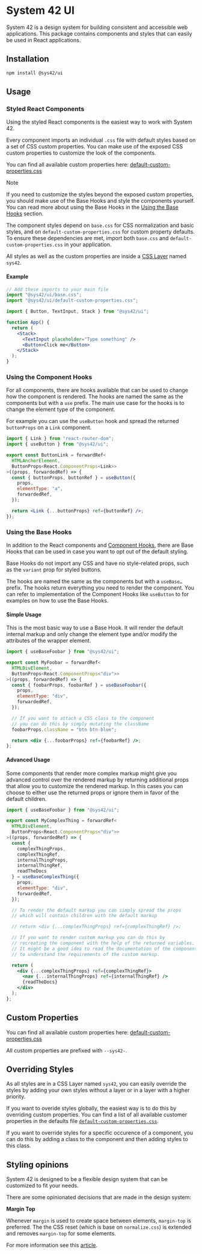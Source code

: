 # System 42 UI

System 42 is a design system for building consistent and accessible web applications. This package contains components and styles that can easily be used in React applications.

## Installation

```bash
npm install @sys42/ui
```

## Usage

### Styled React Components

Using the styled React components is the easiest way to work with System 42.

Every component imports an individual `.css` file with default styles based on a set of CSS custom properties. You can make use of the exposed CSS custom properties to customize the look of the components.

You can find all available custom properties here: [default-custom-properties.css](./lib/default-custom-properties.css)

> [!NOTE]
> If you need to customize the styles beyond the exposed custom properties, you should make use of the Base Hooks and style the components yourself. You can read more about using the Base Hooks in the [Using the Base Hooks](#using-the-base-hooks) section.

The component styles depend on `base.css` for CSS normalization and basic styles, and on `default-custom-properties.css` for custom property defaults. To ensure these dependencies are met, import both `base.css` and `default-custom-properties.css` in your application.

All styles as well as the custom properties are inside a [CSS Layer](https://www.w3.org/TR/css-cascade-5/#layering)
named `sys42`.

#### Example

```jsx
// Add these imports to your main file
import "@sys42/ui/base.css";
import "@sys42/ui/default-custom-properties.css";
```

```jsx
import { Button, TextInput, Stack } from "@sys42/ui";

function App() {
  return (
    <Stack>
      <TextInput placeholder="Type something" />
      <Button>Click me</Button>
    </Stack>
  );
}
```

### Using the Component Hooks

For all components, there are hooks available that can be used to change how the component is rendered. The hooks are named the same as the components but with a `use` prefix. The main use case for the hooks is to change the element type of the component.

For example you can use the `useButton` hook and spread the returned `buttonProps` on a `Link` component.

```jsx
import { Link } from "react-router-dom";
import { useButton } from "@sys42/ui";

export const ButtonLink = forwardRef<
  HTMLAnchorElement,
  ButtonProps<React.ComponentProps<Link>>
>((props, forwardedRef) => {
  const { buttonProps, buttonRef } = useButton({
    props,
    elementType: "a",
    forwardedRef,
  });

  return <Link {...buttonProps} ref={buttonRef} />;
});
```

### Using the Base Hooks

In addition to the React components and [Component Hooks](#using-the-component-hooks), there are Base Hooks that can be used in case you want to opt out of the default styling.

Base Hooks do not import any CSS and have no style-related props, such as the `variant` prop for styled buttons.

The hooks are named the same as the components but with a `useBase…` prefix. The hooks return everything you need to render the component. You can refer to implementation of the Component Hooks like `useButton` to for examples on how to use the Base Hooks.

#### Simple Usage

This is the most basic way to use a Base Hook. It will render the default internal markup and only change the element type and/or modify the attributes of the wrapper element.

```jsx
import { useBaseFoobar } from "@sys42/ui";

export const MyFoobar = forwardRef<
  HTMLDivElement,
  ButtonProps<React.ComponentProps<"div">>
>((props, forwardedRef) => {
  const { foobarProps, foobarRef } = useBaseFoobar({
    props,
    elementType: "div",
    forwardedRef,
  });

  // If you want to attach a CSS class to the component
  // you can do this by simply mutating the className
  foobarProps.className = "btn btn-blue";

  return <div {...foobarProps} ref={foobarRef} />;
};
```

#### Advanced Usage

Some components that render more complex markup might give you advanced control over the rendered markup by returning additional props that allow you to customize the rendered markup. In this cases you can choose to either use the returned props or ignore them in favor of the default children.

```jsx
import { useBaseFoobar } from "@sys42/ui";

export const MyComplexThing = forwardRef<
  HTMLDivElement,
  ButtonProps<React.ComponentProps<"div">>
>((props, forwardedRef) => {
  const {
    complexThingProps,
    complexThingRef,
    internalThingProps,
    internalThingRef,
    readTheDocs
  } = useBaseComplexThing({
    props,
    elementType: "div",
    forwardedRef,
  });

  // To render the default markup you can simply spread the props
  // which will contain children with the default markup

  // return <div {...complexThingProps} ref={complexThingRef} />;

  // If you want to render custom markup you can do this by
  // recreating the component with the help of the returned variables.
  // It might be a good idea to read the documentation of the component
  // to understand the requirements of the custom markup.

  return (
    <div {...complexThingProps} ref={complexThingRef}>
      <nav {...internalThingProps} ref={internalThingRef} />
      {readTheDocs}
    </div>
  );
};
```

## Custom Properties

You can find all available custom properties here: [default-custom-properties.css](./lib/default-custom-properties.css)

All custom properties are prefixed with `--sys42-`.

## Overriding Styles

As all styles are in a CSS Layer named `sys42`, you can easily override the styles by adding your own styles without a layer or in a layer with a higher priority.

If you want to overide styles globally, the easiest way is to do this by overriding custom properties. You can find a list of all available customer properties in the defaults file [`default-custom-properties.css`](./lib/default-custom-properties.css).

If you want to override styles for a specific occurence of a component, you can do this by adding a class to the component and then adding styles to this class.

## Styling opinions

System 42 is designed to be a flexible design system that can be customized to fit your needs.

There are some opinionated decisions that are made in the design system:

**Margin Top**

Whenever `margin` is used to create space between elements, `margin-top` is preferred. The the CSS reset (which is base on `normalize.css`) is extended and removes `margin-top` for some elements.

For more information see this [article](https://dev.to/receter/why-i-fell-in-love-with-margin-top-3flg).
